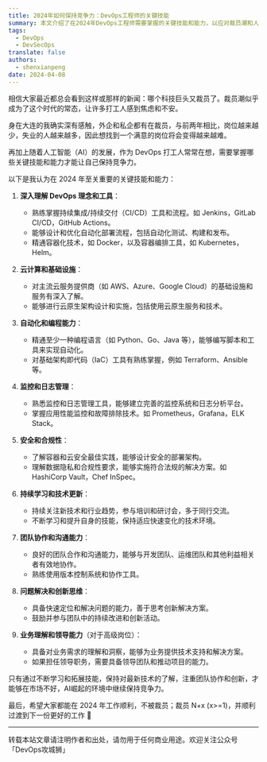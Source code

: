 ```yaml
---
title: 2024年如何保持竞争力：DevOps工程师的关键技能
summary: 本文介绍了在2024年DevOps工程师需要掌握的关键技能和能力，以应对裁员潮和人工智能的挑战，保持竞争力。
tags:
  - DevOps
  - DevSecOps
translate: false
authors:
  - shenxianpeng
date: 2024-04-08
---
```


相信大家最近都总会看到这样或那样的新闻：哪个科技巨头又裁员了。裁员潮似乎成为了这个时代的常态，让许多打工人感到焦虑和不安。

身在大连的我确实深有感触，外企和私企都有在裁员，与前两年相比，岗位越来越少，失业的人越来越多，因此想找到一个满意的岗位将会变得越来越难。


再加上随着人工智能（AI）的发展，作为 DevOps 打工人常常在想，需要掌握哪些关键技能和能力才能让自己保持竞争力。

以下是我认为在 2024 年至关重要的关键技能和能力：

1. **深入理解 DevOps 理念和工具**：
   - 熟练掌握持续集成/持续交付（CI/CD）工具和流程。如 Jenkins，GitLab CI/CD，GitHub Actions。
   - 能够设计和优化自动化部署流程，包括自动化测试、构建和发布。
   - 精通容器化技术，如 Docker，以及容器编排工具，如 Kubernetes，Helm。

2. **云计算和基础设施**：
   - 对主流云服务提供商（如 AWS、Azure、Google Cloud）的基础设施和服务有深入了解。
   - 能够进行云原生架构设计和实施，包括使用云原生服务和技术。

3. **自动化和编程能力**：
   - 精通至少一种编程语言（如 Python、Go、Java 等），能够编写脚本和工具来实现自动化。
   - 对基础架构即代码（IaC）工具有熟练掌握，例如 Terraform、Ansible 等。

4. **监控和日志管理**：
   - 熟悉监控和日志管理工具，能够建立完善的监控系统和日志分析平台。
   - 掌握应用性能监控和故障排除技术。如 Prometheus，Grafana，ELK Stack。

5. **安全和合规性**：
   - 了解容器和云安全最佳实践，能够设计安全的部署架构。
   - 理解数据隐私和合规性要求，能够实施符合法规的解决方案。如 HashiCorp Vault，Chef InSpec。

6. **持续学习和技术更新**：
   - 持续关注新技术和行业趋势，参与培训和研讨会，多于同行交流。
   - 不断学习和提升自身的技能，保持适应快速变化的技术环境。

7. **团队协作和沟通能力**：
   - 良好的团队合作和沟通能力，能够与开发团队、运维团队和其他利益相关者有效地协作。
   - 熟练使用版本控制系统和协作工具。

8. **问题解决和创新思维**：
   - 具备快速定位和解决问题的能力，善于思考创新解决方案。
   - 鼓励并参与团队中的持续改进和创新活动。

9. **业务理解和领导能力**（对于高级岗位）：
   - 具备对业务需求的理解和洞察，能够为业务提供技术支持和解决方案。
   - 如果担任领导职务，需要具备领导团队和推动项目的能力。

只有通过不断学习和拓展技能，保持对最新技术的了解，注重团队协作和创新，才能够在市场不好，AI崛起的环境中继续保持竞争力。

最后，希望大家都能在 2024 年工作顺利，不被裁员；裁员 N+x (x>=1)，并顺利过渡到下一份更好的工作 💪

---

转载本站文章请注明作者和出处，请勿用于任何商业用途。欢迎关注公众号「DevOps攻城狮」
